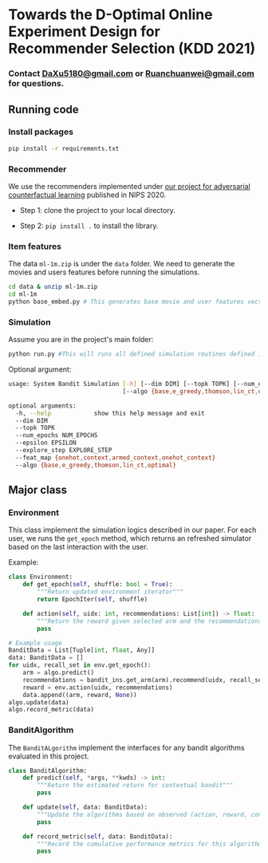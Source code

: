 # Towards the D-Optimal Online Experiment Design for Recommender Selection (KDD 2021)

### Contact DaXu5180@gmail.com or Ruanchuanwei@gmail.com for questions.



## Running code

### Install packages

```bash
pip install -r requirements.txt 
```

### Recommender

We use the recommenders implemented under [our project for adversarial counterfactual learning](https://github.com/richardruancw/Adversarial-Counterfactual-Learning-and-Evaluation-for-Recommender-System) published in NIPS 2020. 
* Step 1: clone the project to your local directory.

* Step 2: `pip install .` to install the library. 

### Item features
The data `ml-1m.zip` is under the `data` folder. We need to generate the 
movies and users features before running the simulations.

```bash
cd data & unzip ml-1m.zip
cd ml-1m
python base_embed.py # This generates base movie and user features vector
```

### Simulation
Assume you are in the project's main folder:
```bash
python run.py #This will runs all defined simulation routines defined in simulation.py
```

Optional argument:
```bash
usage: System Bandit Simulation [-h] [--dim DIM] [--topk TOPK] [--num_epochs NUM_EPOCHS] [--epsilon EPSILON] [--explore_step EXPLORE_STEP] [--feat_map {onehot,context,armed_context,onehot_context}]
                                [--algo {base,e_greedy,thomson,lin_ct,optimal}]

optional arguments:
  -h, --help            show this help message and exit
  --dim DIM
  --topk TOPK
  --num_epochs NUM_EPOCHS
  --epsilon EPSILON
  --explore_step EXPLORE_STEP
  --feat_map {onehot,context,armed_context,onehot_context}
  --algo {base,e_greedy,thomson,lin_ct,optimal}

```

## Major class

### Environment 
This class implement the simulation logics described in our paper. 
For each user, we runs the `get_epoch` method, which returns an refreshed 
simulator based on the last interaction with the user.

Example:
```python
class Environment:
    def get_epoch(self, shuffle: bool = True):
        """Return updated environment iterator"""
        return EpochIter(self, shuffle)

    def action(self, uidx: int, recommendations: List[int]) -> float:
        """Return the reward given selected arm and the recommendations"""
        pass

# Example usage
BanditData = List[Tuple[int, float, Any]]
data: BanditData = []
for uidx, recall_set in env.get_epoch():
    arm = algo.predict()
    recommendations = bandit_ins.get_arm(arm).recommend(uidx, recall_set, top_k)
    reward = env.action(uidx, recommendations)
    data.append((arm, reward, None))
algo.update(data)
algo.record_metric(data) 
```

### BanditAlgorithm

The `BanditALgorithm` implement the interfaces for any bandit algorithms evaluated
in this project.

```python
class BanditAlgorithm:
    def predict(self, *args, **kwds) -> int:
        """Return the estimated return for contextual bandit"""
        pass

    def update(self, data: BanditData):
        """Update the algorithms based on observed (action, reward, context)"""
        pass

    def record_metric(self, data: BanditData):
        """Record the cumulative performance metrics for this algorithm"""
        pass
```
